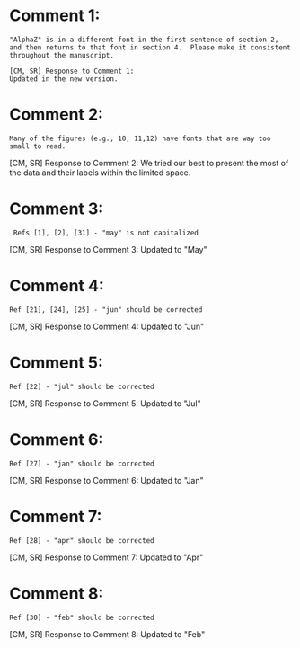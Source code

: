 
# Comment 1:
    "AlphaZ" is in a different font in the first sentence of section 2, and then returns to that font in section 4.  Please make it consistent throughout the manuscript.
    
    [CM, SR] Response to Comment 1: 
    Updated in the new version.

# Comment 2:
    Many of the figures (e.g., 10, 11,12) have fonts that are way too small to read.
[CM, SR] Response to Comment 2: 
    We tried our best to present the most of the data and their labels within the limited space.

# Comment 3:
     Refs [1], [2], [31] - "may" is not capitalized
[CM, SR] Response to  Comment 3:
    Updated to "May"


# Comment 4:
    Ref [21], [24], [25] - "jun" should be corrected
[CM, SR] Response to Comment 4:
    Updated to "Jun"


# Comment 5:
    Ref [22] - "jul" should be corrected
[CM, SR] Response to Comment 5:
    Updated to "Jul"

# Comment 6:
    Ref [27] - "jan" should be corrected
[CM, SR] Response to Comment 6:
    Updated to "Jan"

# Comment 7:
    Ref [28] - "apr" should be corrected
[CM, SR] Response to Comment 7:
    Updated to "Apr"

# Comment 8:
    Ref [30] - "feb" should be corrected
[CM, SR] Response to Comment 8:
    Updated to "Feb"